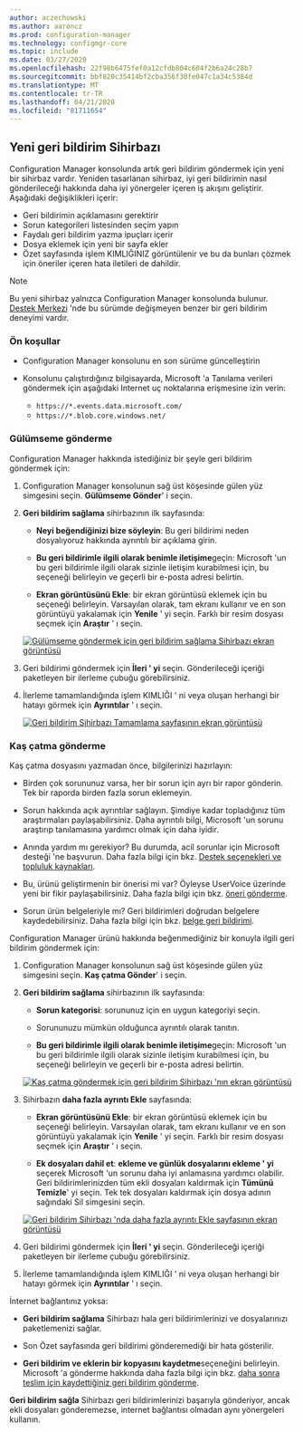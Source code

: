 ```yaml
---
author: aczechowski
ms.author: aaroncz
ms.prod: configuration-manager
ms.technology: configmgr-core
ms.topic: include
ms.date: 03/27/2020
ms.openlocfilehash: 22f98b6475fef0a12cfdb804c604f2b6a24c28b7
ms.sourcegitcommit: bbf820c35414bf2cba356f30fe047c1a34c5384d
ms.translationtype: MT
ms.contentlocale: tr-TR
ms.lasthandoff: 04/21/2020
ms.locfileid: "81711654"
---
```

## <a name="new-feedback-wizard"></a><a name="bkmk_feedback"></a>Yeni geri bildirim Sihirbazı

<!--3180826-->

Configuration Manager konsolunda artık geri bildirim göndermek için yeni bir sihirbaz vardır. Yeniden tasarlanan sihirbaz, iyi geri bildirimin nasıl gönderileceği hakkında daha iyi yönergeler içeren iş akışını geliştirir. Aşağıdaki değişiklikleri içerir:

- Geri bildirimin açıklamasını gerektirir
- Sorun kategorileri listesinden seçim yapın
- Faydalı geri bildirim yazma ipuçları içerir
- Dosya eklemek için yeni bir sayfa ekler
- Özet sayfasında işlem KIMLIĞINIZ görüntülenir ve bu da bunları çözmek için öneriler içeren hata iletileri de dahildir.

> [!NOTE]
> Bu yeni sihirbaz yalnızca Configuration Manager konsolunda bulunur. [Destek Merkezi](../../../../support/support-center.md) 'nde bu sürümde değişmeyen benzer bir geri bildirim deneyimi vardır.

### <a name="prerequisites"></a>Ön koşullar

- Configuration Manager konsolunu en son sürüme güncelleştirin

- Konsolunu çalıştırdığınız bilgisayarda, Microsoft 'a Tanılama verileri göndermek için aşağıdaki Internet uç noktalarına erişmesine izin verin:

  - `https://*.events.data.microsoft.com/`
  - `https://*.blob.core.windows.net/`

### <a name="how-to-send-a-smile"></a>Gülümseme gönderme

Configuration Manager hakkında istediğiniz bir şeyle geri bildirim göndermek için:

1. Configuration Manager konsolunun sağ üst köşesinde gülen yüz simgesini seçin. **Gülümseme Gönder**' i seçin.

1. **Geri bildirim sağlama** sihirbazının ilk sayfasında:

    - **Neyi beğendiğinizi bize söyleyin**: Bu geri bildirimi neden dosyalıyoruz hakkında ayrıntılı bir açıklama girin.

    - **Bu geri bildirimle ilgili olarak benimle iletişime**geçin: Microsoft 'un bu geri bildirimle ilgili olarak sizinle iletişim kurabilmesi için, bu seçeneği belirleyin ve geçerli bir e-posta adresi belirtin.

    - **Ekran görüntüsünü Ekle**: bir ekran görüntüsü eklemek için bu seçeneği belirleyin. Varsayılan olarak, tam ekranı kullanır ve en son görüntüyü yakalamak için **Yenile** ' yi seçin. Farklı bir resim dosyası seçmek için **Araştır** ' ı seçin.

    [![Gülümseme göndermek için geri bildirim sağlama Sihirbazı ekran görüntüsü](../../media/3180826-send-a-smile.png)](../../media/3180826-send-a-smile.png#lightbox)

1. Geri bildirimi göndermek için **İleri ' yi** seçin. Gönderileceği içeriği paketleyen bir ilerleme çubuğu görebilirsiniz.

1. İlerleme tamamlandığında işlem KIMLIĞI ' ni veya oluşan herhangi bir hatayı görmek için **Ayrıntılar** ' ı seçin.

    [![Geri bildirim Sihirbazı Tamamlama sayfasının ekran görüntüsü](../../media/3180826-provide-feedback-complete.png)](../../media/3180826-provide-feedback-complete.png#lightbox)

### <a name="how-to-send-a-frown"></a>Kaş çatma gönderme

Kaş çatma dosyasını yazmadan önce, bilgilerinizi hazırlayın:

- Birden çok sorununuz varsa, her bir sorun için ayrı bir rapor gönderin. Tek bir raporda birden fazla sorun eklemeyin.

- Sorun hakkında açık ayrıntılar sağlayın. Şimdiye kadar topladığınız tüm araştırmaları paylaşabilirsiniz. Daha ayrıntılı bilgi, Microsoft 'un sorunu araştırıp tanılamasına yardımcı olmak için daha iyidir.

- Anında yardım mı gerekiyor? Bu durumda, acil sorunlar için Microsoft desteği 'ne başvurun. Daha fazla bilgi için bkz. [Destek seçenekleri ve topluluk kaynakları](../../../../understand/find-help.md#BKMK_SupportOptions).

- Bu, ürünü geliştirmenin bir önerisi mi var? Öyleyse UserVoice üzerinde yeni bir fikir paylaşabilirsiniz. Daha fazla bilgi için bkz. [öneri gönderme](../../../../understand/find-help.md#send-a-suggestion).

- Sorun ürün belgeleriyle mı? Geri bildirimleri doğrudan belgelere kaydedebilirsiniz. Daha fazla bilgi için bkz. [belge geri bildirimi](../../../../understand/use-docs.md#bkmk_docfeedback).

Configuration Manager ürünü hakkında beğenmediğiniz bir konuyla ilgili geri bildirim göndermek için:

1. Configuration Manager konsolunun sağ üst köşesinde gülen yüz simgesini seçin. **Kaş çatma Gönder**' i seçin.

1. **Geri bildirim sağlama** sihirbazının ilk sayfasında:

    - **Sorun kategorisi**: sorununuz için en uygun kategoriyi seçin.

    - Sorununuzu mümkün olduğunca ayrıntılı olarak tanıtın.

    - **Bu geri bildirimle ilgili olarak benimle iletişime**geçin: Microsoft 'un bu geri bildirimle ilgili olarak sizinle iletişim kurabilmesi için, bu seçeneği belirleyin ve geçerli bir e-posta adresi belirtin.

    [![Kaş çatma göndermek için geri bildirim Sihirbazı 'nın ekran görüntüsü](../../media/3180826-describe-issue.png)](../../media/3180826-describe-issue.png#lightbox)

1. Sihirbazın **daha fazla ayrıntı Ekle** sayfasında:

    - **Ekran görüntüsünü Ekle**: bir ekran görüntüsü eklemek için bu seçeneği belirleyin. Varsayılan olarak, tam ekranı kullanır ve en son görüntüyü yakalamak için **Yenile** ' yi seçin. Farklı bir resim dosyası seçmek için **Araştır** ' ı seçin.

    - **Ek dosyaları dahil et**: **ekleme ve günlük dosyalarını ekleme ' yi** seçerek Microsoft 'un sorunu daha iyi anlamasına yardımcı olabilir. Geri bildirimlerinizden tüm ekli dosyaları kaldırmak için **Tümünü Temizle**' yi seçin. Tek tek dosyaları kaldırmak için dosya adının sağındaki Sil simgesini seçin.

    [![Geri bildirim Sihirbazı 'nda daha fazla ayrıntı Ekle sayfasının ekran görüntüsü](../../media/3180826-add-more-details.png)](../../media/3180826-add-more-details.png#lightbox)

1. Geri bildirimi göndermek için **İleri ' yi** seçin. Gönderileceği içeriği paketleyen bir ilerleme çubuğu görebilirsiniz.

1. İlerleme tamamlandığında işlem KIMLIĞI ' ni veya oluşan herhangi bir hatayı görmek için **Ayrıntılar** ' ı seçin.

İnternet bağlantınız yoksa:

- **Geri bildirim sağlama** Sihirbazı hala geri bildirimlerinizi ve dosyalarınızı paketlemenizi sağlar.

- Son Özet sayfasında geri bildirimi gönderemediği bir hata gösterilir.

- **Geri bildirim ve eklerin bir kopyasını kaydetme**seçeneğini belirleyin. Microsoft 'a gönderme hakkında daha fazla bilgi için bkz. [daha sonra teslim için kaydettiğiniz geri bildirim gönderme](../../../../understand/find-help.md#BKMK_NoInternet).

**Geri bildirim sağla** Sihirbazı geri bildirimlerinizi başarıyla gönderiyor, ancak ekli dosyaları gönderemezse, internet bağlantısı olmadan aynı yönergeleri kullanın.
